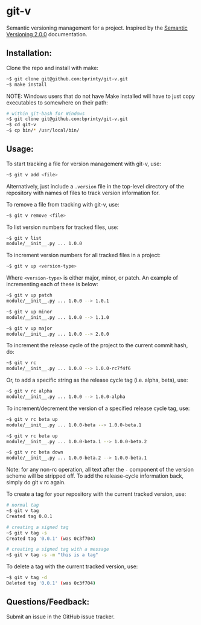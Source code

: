 git-v
========

Semantic versioning management for a project. Inspired by the [Semantic Versioning 2.0.0](http://semver.org/) documentation.


## Installation:

Clone the repo and install with make:

```bash
~$ git clone git@github.com:bprinty/git-v.git
~$ make install
```

NOTE: Windows users that do not have Make installed will have to just copy executables to somewhere on their path:

```bash
# within git-bash for Windows
~$ git clone git@github.com:bprinty/git-v.git
~$ cd git-v
~$ cp bin/* /usr/local/bin/
```


## Usage:

To start tracking a file for version management with git-v, use:

```bash
~$ git v add <file>
```

Alternatively, just include a ```.version``` file in the top-level directory of the repository with names of files to track version information for.

To remove a file from tracking with git-v, use:

```bash
~$ git v remove <file>
```

To list version numbers for tracked files, use:

```bash
~$ git v list
module/__init__.py ... 1.0.0
```

To increment version numbers for all tracked files in a project:

```bash
~$ git v up <version-type>
```

Where ```<version-type>``` is either major, minor, or patch. An example of incrementing each of these is below:

```bash
~$ git v up patch
module/__init__.py ... 1.0.0 --> 1.0.1

~$ git v up minor
module/__init__.py ... 1.0.0 --> 1.1.0

~$ git v up major
module/__init__.py ... 1.0.0 --> 2.0.0
```

To increment the release cycle of the project to the current commit hash, do:

```bash
~$ git v rc
module/__init__.py ... 1.0.0 --> 1.0.0-rc7f4f6
```

Or, to add a specific string as the release cycle tag (i.e. alpha, beta), use:

```bash
~$ git v rc alpha
module/__init__.py ... 1.0.0 --> 1.0.0-alpha
```

To increment/decrement the version of a specified release cycle tag, use:

```bash
~$ git v rc beta up
module/__init__.py ... 1.0.0-beta --> 1.0.0-beta.1

~$ git v rc beta up
module/__init__.py ... 1.0.0-beta.1 --> 1.0.0-beta.2

~$ git v rc beta down
module/__init__.py ... 1.0.0-beta.2 --> 1.0.0-beta.1
```

Note: for any non-rc operation, all text after the ```-``` component of the version scheme will be stripped off. To add the release-cycle information back, simply do git v rc again.

To create a tag for your repository with the current tracked version, use:

```bash
# normal tag
~$ git v tag
Created tag 0.0.1

# creating a signed tag
~$ git v tag -s
Created tag '0.0.1' (was 0c3f704)

# creating a signed tag with a message
~$ git v tag -s -m "this is a tag"
```

To delete a tag with the current tracked version, use:

```bash
~$ git v tag -d
Deleted tag '0.0.1' (was 0c3f704)
```


## Questions/Feedback:

Submit an issue in the GitHub issue tracker.
